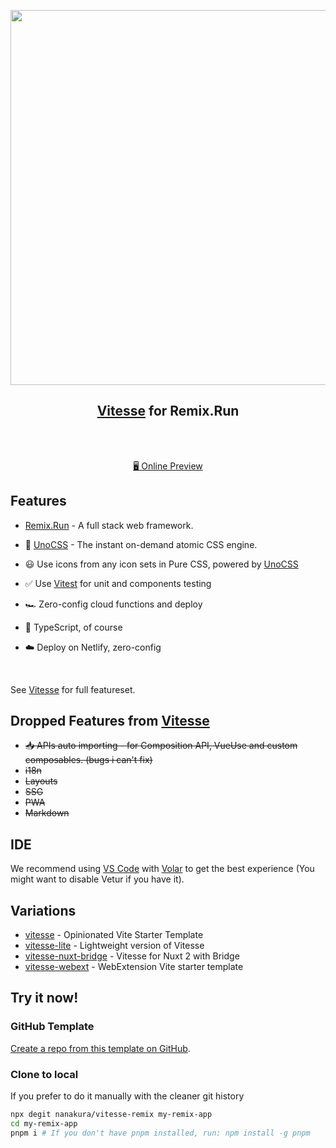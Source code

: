 <p align="center">
<img src="https://user-images.githubusercontent.com/11247099/111864893-a457fd00-899e-11eb-9f05-f4b88987541d.png" width="600"/>
</p>

<h2 align="center">
<a href="https://github.com/antfu/vitesse">Vitesse</a> for Remix.Run
</h2><br>


<p align="center">
<br>
<a href="https://vitesse-remix.netlify.app/">🖥 Online Preview</a>

## Features

- [Remix.Run](https://remix.run/) - A full stack web framework.

- 🎨 [UnoCSS](https://github.com/antfu/unocss) - The instant on-demand atomic CSS engine.

- 😃 Use icons from any icon sets in Pure CSS, powered by [UnoCSS](https://github.com/antfu/unocss)

- ✅ Use [Vitest](http://vitest.dev/) for unit and components testing

- 🏎 Zero-config cloud functions and deploy

- 🦾 TypeScript, of course

- ☁️ Deploy on Netlify, zero-config


<br>

See [Vitesse](https://github.com/antfu/vitesse) for full featureset.

## Dropped Features from [Vitesse](https://github.com/antfu/vitesse)

- ~~📥 APIs auto importing - for Composition API, VueUse and custom composables. (bugs i can't fix)~~
- ~~i18n~~
- ~~Layouts~~
- ~~SSG~~
- ~~PWA~~
- ~~Markdown~~

## IDE

We recommend using [VS Code](https://code.visualstudio.com/) with [Volar](https://github.com/johnsoncodehk/volar) to get the best experience (You might want to disable Vetur if you have it).

## Variations

- [vitesse](https://github.com/antfu/vitesse) - Opinionated Vite Starter Template
- [vitesse-lite](https://github.com/antfu/vitesse-lite) - Lightweight version of Vitesse
- [vitesse-nuxt-bridge](https://github.com/antfu/vitesse-nuxt-bridge) - Vitesse for Nuxt 2 with Bridge
- [vitesse-webext](https://github.com/antfu/vitesse-webext) - WebExtension Vite starter template

## Try it now!


### GitHub Template

[Create a repo from this template on GitHub](https://github.com/nanakura/vitesse-remix/generate).

### Clone to local

If you prefer to do it manually with the cleaner git history

```bash
npx degit nanakura/vitesse-remix my-remix-app
cd my-remix-app
pnpm i # If you don't have pnpm installed, run: npm install -g pnpm
```